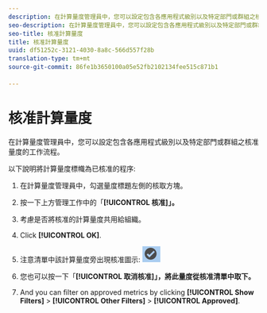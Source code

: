 ```yaml
---
description: 在計算量度管理員中，您可以設定包含各應用程式級別以及特定部門或群組之核准量度的工作流程。
seo-description: 在計算量度管理員中，您可以設定包含各應用程式級別以及特定部門或群組之核准量度的工作流程。
seo-title: 核准計算量度
title: 核准計算量度
uuid: df51252c-3121-4030-8a8c-566d557f28b
translation-type: tm+mt
source-git-commit: 86fe1b3650100a05e52fb2102134fee515c871b1

---
```



# 核准計算量度

在計算量度管理員中，您可以設定包含各應用程式級別以及特定部門或群組之核准量度的工作流程。

以下說明將計算量度標幟為已核准的程序:

1. 在計算量度管理員中，勾選量度標題左側的核取方塊。
1. 按一下上方管理工作中的「**[!UICONTROL 核准]」。**
1. 考慮是否將核准的計算量度共用給組織。
1. Click **[!UICONTROL OK]**.
1. 注意清單中該計算量度旁出現核准圖示:  ![](assets/cm_approve_icon.png)

1. 您也可以按一下「**[!UICONTROL 取消核准]」，將此量度從核准清單中取下。**
1. And you can filter on approved metrics by clicking **[!UICONTROL Show Filters]** &gt; **[!UICONTROL Other Filters]** &gt; **[!UICONTROL Approved]**.

